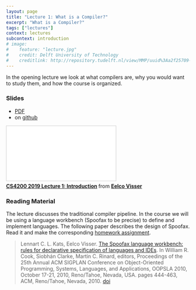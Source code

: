 ```yaml
---
layout: page
title: "Lecture 1: What is a Compiler?"
excerpt: "What is a Compiler?"
tags: ["lectures"]
context: lectures
subcontext: introduction
# image:
#    feature: "lecture.jpg"
#    credit: Delft University of Technology
#    creditlink: http://repository.tudelft.nl/view/MMP/uuid%3Aa2f25709-c56e-453e-9394-4a05acf603a4/
---
```


In the opening lecture we look at what compilers are, why you would want to study them, and how the course is organized.

### Slides
- [PDF](https://github.com/TUDelft-CS4200-2019/lectures/raw/master/01-introduction/CS4200-2019-1-introduction.pdf)
- on [github](https://github.com/TUDelft-CS4200-2019/lectures/tree/master/01-introduction)

<iframe src="//www.slideshare.net/slideshow/embed_code/key/BcdwzMTo7sgG0I" frameborder="0" marginwidth="0" marginheight="0" scrolling="no" style="border:1px solid #CCC; border-width:1px; margin-bottom:5px; max-width: 100%;" allowfullscreen> </iframe> <div style="margin-bottom:5px"> <strong> <a href="//www.slideshare.net/eelcovisser/cs4200-2019-lecture-1-introduction" title="CS4200 2019 Lecture 1: Introduction" target="_blank">CS4200 2019 Lecture 1: Introduction</a> </strong> from <strong><a href="https://www.slideshare.net/eelcovisser" target="_blank">Eelco Visser</a></strong> </div>

### Reading Material

The lecture discusses the traditional compiler pipeline. In the course we will be using a language workbench (Spoofax to be precise) to define and implement languages. The following paper describes the design of Spoofax. Read it and make the corresponding [homework assignment](/assignments/week1.1/).

> Lennart C. L. Kats, Eelco Visser. [The Spoofax language workbench: rules for declarative specification of languages and IDEs](https://doi.org/10.1145/1932682.1869497). In William R. Cook, Siobhán Clarke, Martin C. Rinard, editors, Proceedings of the 25th Annual ACM SIGPLAN Conference on Object-Oriented Programming, Systems, Languages, and Applications, OOPSLA 2010, October 17-21, 2010, Reno/Tahoe, Nevada, USA. pages 444-463, ACM, Reno/Tahoe, Nevada, 2010. [doi](https://doi.org/10.1145/1932682.1869497)
